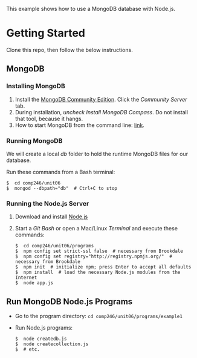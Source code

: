 This example shows how to use a MongoDB database with Node.js.

# Getting Started

Clone this repo, then follow the below instructions.

## MongoDB

### Installing MongoDB

1. Install the [MongoDB Community Edition](https://www.mongodb.com/download-center?_ga=2.130841807.1956001079.1530706604-464610910.1530706604&_gac=1.129166974.1530706748.CjwKCAjw4PHZBRA-EiwAAas4Zo_iU50QIGtXL6KsxJLyDGoghsPToWOWzGxgfJUzdb78T3zKFDuI_hoCsCMQAvD_BwE#community). Click the _Community Server_ tab.
1. During installation, *uncheck* _Install MongoDB Compass_. Do not install that tool, because it hangs.
1. How to start MongoDB from the command line: [link](https://docs.mongodb.com/manual/tutorial/install-mongodb-on-windows/#start-mdb-edition-from-the-command-interpreter).

### Running MongoDB

We will create a local _db_ folder to hold the runtime MongoDB files for our database.

Run these commands from a Bash terminal:

```
$  cd comp246/unit06
$  mongod --dbpath="db"  # Ctrl+C to stop
```

### Running the Node.js Server
1. Download and install [Node.js](https://nodejs.org/en/)
1. Start a _Git Bash_ or open a Mac/Linux _Terminal_ and execute these commands:

    ```
    $  cd comp246/unit06/programs
    $  npm config set strict-ssl false  # necessary from Brookdale
    $  npm config set registry="http://registry.npmjs.org/"  # necessary from Brookdale
    $  npm init  # initialize npm; press Enter to accept all defaults
    $  npm install  # load the necessary Node.js modules from the Internet
    $  node app.js
    ```

## Run MongoDB Node.js Programs

* Go to the program directory: `cd comp246/unit06/programs/example1`
* Run Node.js programs:

    ```
    $  node createdb.js
    $  node createcollection.js
    $  # etc.
    ```
